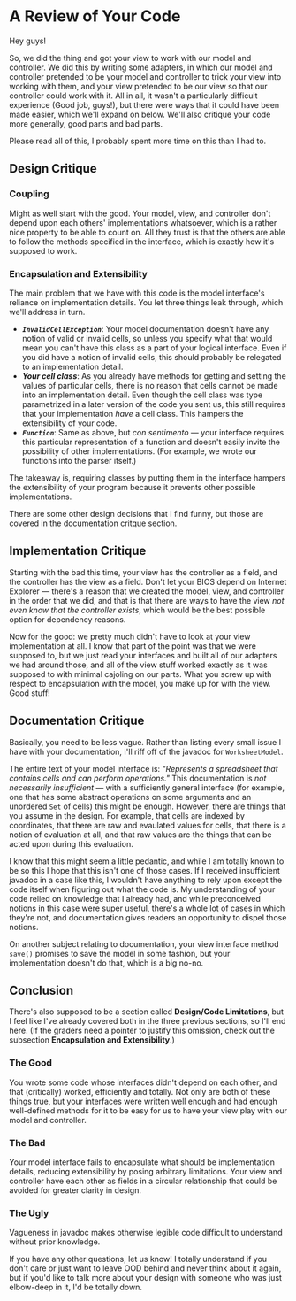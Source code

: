 # A Review of Your Code

Hey guys!

So, we did the thing and got your view to work with our model and controller. We did this by writing some adapters, in which our model and controller pretended to be your model and controller to trick your view into working with them, and your view pretended to be our view so that our controller could work with it. All in all, it wasn't a particularly difficult experience (Good job, guys!), but there were ways that it could have been made easier, which we'll expand on below. We'll also critique your code more generally, good parts and bad parts.

Please read all of this, I probably spent more time on this than I had to.

## Design Critique

### Coupling

Might as well start with the good. Your model, view, and controller don't depend upon each others' implementations whatsoever, 
which is a rather nice property to be able to count on. All they trust is that the others are able to follow the methods
specified in the interface, which is exactly how it's supposed to work.

### Encapsulation and Extensibility

The main problem that we have with this code is the model interface's reliance on implementation details. You let three things
leak through, which we'll address in turn.

- ___`InvalidCellException`___: Your model documentation doesn't have any notion of valid or invalid cells, so unless you specify what that would mean you can't have this class as a part of your logical interface. Even if you did have a notion of invalid cells, this should probably be relegated to an implementation detail. 
- ___Your cell class___: As you already have methods for getting and setting the values of particular cells, there is no reason that cells cannot be made into an implementation detail. Even though the cell class was type parametrized in a later version of the code you sent us, this still requires that your implementation _have_ a cell class. This hampers the extensibility of your code.
- ___`Function`___: Same as above, but _con sentimento_ — your interface requires this particular representation of a function and doesn't easily invite the possibility of other implementations. (For example, we wrote our functions into the parser itself.)

The takeaway is, requiring classes by putting them in the interface hampers the extensibility of your program because it prevents other possible implementations.

There are some other design decisions that I find funny, but those are covered in the documentation critque section.

## Implementation Critique

Starting with the bad this time, your view has the controller as a field, and the controller has the view as a field. Don't let your BIOS depend on Internet Explorer — there's a reason that we created the model, view, and controller in the order that we did, and that is that there are ways to have the view _not even know that the controller exists_, which would be the best possible option for dependency reasons.

Now for the good: we pretty much didn't have to look at your view implementation at all. I know that part of the point was that we were supposed to, but we just read your interfaces and built all of our adapters we had around those, and all of the view stuff worked exactly as it was supposed to with minimal cajoling on our parts. What you screw up with respect to encapsulation with the model, you make up for with the view. Good stuff!

## Documentation Critique

Basically, you need to be less vague. Rather than listing every small issue I have with your documentation, I'll riff off of the javadoc for `WorksheetModel`.

The entire text of your model interface is: _"Represents a spreadsheet that contains cells and can perform operations."_ This documentation is _not necessarily insufficient_ — with a sufficiently general interface (for example, one that has some abstract operations on some arguments and an unordered `Set` of cells) this might be enough. However, there are things that you assume in the design. For example, that cells are indexed by coordinates, that there are raw and evaulated values for cells, that there is a notion of evaluation at all, and that raw values are the things that can be acted upon during this evaluation.

I know that this might seem a little pedantic, and while I am totally known to be so this I hope that this isn't one of those cases. If I received insufficient javadoc in a case like this, I wouldn't have anything to rely upon except the code itself when figuring out what the code is. My understanding of your code relied on knowledge that I already had, and while preconceived notions in this case were super useful, there's a whole lot of cases in which they're not, and documentation gives readers an opportunity to dispel those notions.

On another subject relating to documentation, your view interface method `save()` promises to save the model in some fashion, but your implementation doesn't do that, which is a big no-no.

## Conclusion

There's also supposed to be a section called __Design/Code Limitations__, but I feel like I've already covered both in the three previous sections, so I'll end here. (If the graders need a pointer to justify this omission, check out the subsection __Encapsulation and Extensibility__.)

### The Good

You wrote some code whose interfaces didn't depend on each other, and that (critically) worked, efficiently and totally. Not only are both of these things true, but your interfaces were written well enough and had enough well-defined methods for it to be easy for us to have your view play with our model and controller.

### The Bad

Your model interface fails to encapsulate what should be implementation details, reducing extensibility by posing arbitrary limitations. Your view and controller have each other as fields in a circular relationship that could be avoided for greater clarity in design.

### The Ugly

Vagueness in javadoc makes otherwise legible code difficult to understand without prior knowledge. 

If you have any other questions, let us know! I totally understand if you don't care or just want to leave OOD behind and never think about it again, but if you'd like to talk more about your design with someone who was just elbow-deep in it, I'd be totally down.
